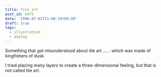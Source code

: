 ```yaml
---
title: Tile art
post_id: 6475
date: '1996-07-01T11:00:19+09:00'
draft: true
tags:
  - illustration
  - analog
---
```


Something that got misunderstood about tile art ...... which was made of kingfishers of dusk.

I tried placing many layers to create a three-dimensional feeling, but that is not called tile art.
